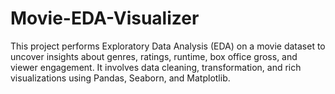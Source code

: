 # Movie-EDA-Visualizer
This project performs Exploratory Data Analysis (EDA) on a movie dataset to uncover insights about genres, ratings, runtime, box office gross, and viewer engagement. It involves data cleaning, transformation, and rich visualizations using Pandas, Seaborn, and Matplotlib.

